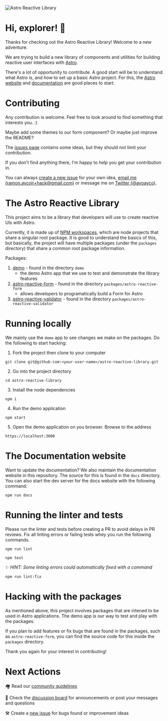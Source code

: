 ![Astro Reactive Library](https://user-images.githubusercontent.com/4262489/193419437-6e437743-47bf-482b-8f7e-de3c7f5285f8.png)

# Hi, explorer! 🚀
Thanks for checking out the Astro Reactive Library! Welcome to a new adventure.

We are trying to build a new library of components and utilities for building reactive user interfaces with [Astro](https://astro.build).

There's a lot of opportunity to contribute. A good start will be to understand what Astro is, and how to set up a basic Astro project. For this, the [Astro website](https://astro.build) and [documentation](https://docs.astro.build/en/getting-started/) are good places to start.

# Contributing

Any contribution is welcome. Feel free to look around to find something that interests you. :)

Maybe add some themes to our form component? Or maybe just improve the README?

The [issues page](https://github.com/ayoayco/astro-reactive-library/issues) contains some ideas, but they should not limit your contribution.

If you don't find anything there, I'm happy to help you get your contribution in.

You can always [create a new issue](https://github.com/ayoayco/astro-reactive-library/issues/new/choose) for your own idea, [email me (ramon.aycojr+hack@gmail.com)](mailto:ramon.aycojr+hack@gmail.com) or message me on [Twitter (@ayoayco)](https://twitter.com/ayoayco).

# The Astro Reactive Library

This project aims to be a library that developers will use to create reactive UIs with Astro.

Currently, it is made up of [NPM workspaces](https://docs.npmjs.com/cli/v7/using-npm/workspaces), which are node projects that share a singular root package. It is good to understand the basics of this, but basically, the project will have multiple packages (under the `packages` directory) that share a common root package information.

Packages:
1. [demo](https://github.com/ayoayco/astro-reactive-library/tree/main/demo#readme) - found in the directory `demo`
    - the demo Astro app that we use to test and demonstrate the library features
2. [astro-reactive-form](https://github.com/ayoayco/astro-reactive-library/tree/main/packages/astro-reactive-form#readme) - found in the directory `packages/astro-reactive-form`
    - allows developers to programatically build a Form for Astro
3. [astro-reactive-validator](https://github.com/ayoayco/astro-reactive-library/tree/main/packages/astro-reactive-validator) - found in the directory `packages/astro-reactive-validator`

# Running locally

We mainly use the `demo` app to see changes we make on the packages. Do the following to start hacking:

1. Fork the project then clone to your computer

```
git clone git@github.com:<your-user-name>/astro-reactive-library.git
```

2. Go into the project directory

```
cd astro-reactive-library
```

3. Install the node dependencies

```
npm i
```

4. Run the demo application

```
npm start
```

5. Open the demo application on you browser. Browse to the address

```
https://localhost:3000
```


# The Documentation website


Want to update the documentation? We also maintain the documentation website in this repository. The source for this is found in the `docs` directory. You can also start the dev server for the docs website with the following command:

```
npm run docs
```

# Running the linter and tests

Please run the linter and tests before creating a PR to avoid delays in PR reviews. Fix all linting errors or failing tests whey you run the following commands.

```
npm run lint
```

```
npm test
```

✨ _HINT: Some linting errors could automatically fixed with a command_

```
npm run lint:fix
```

# Hacking with the packages

As mentioned above, this project involves packages that are intened to be used in Astro applications. The demo app is our way to test and play with the packages.

If you plan to add features or fix bugs that are found in the packages, such as `astro-reactive-form`, you can find the source code for this inside the `packages` directory.

Thank you again for your interest in contributing!

# Next Actions

🏘️ Read our [community guidelines](https://github.com/ayoayco/astro-reactive-library/blob/main/CODE_OF_CONDUCT.md)

💬 Check the [discussion board](https://github.com/ayoayco/astro-reactive-library/discussions) for  announcements or post your messages and questions

🛠️ Create a [new issue](https://github.com/ayoayco/astro-reactive-library/issues/new/choose) for bugs found or improvement ideas
